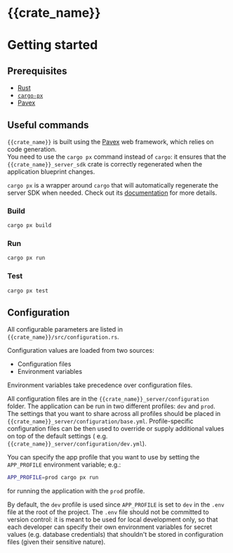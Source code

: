 # {{crate_name}}

# Getting started

## Prerequisites

- [Rust](https://lukemathwalker.github.io/cargo-px/)
- [`cargo-px`](https://lukemathwalker.github.io/cargo-px/)
- [Pavex](https://pavex.dev)

## Useful commands

`{{crate_name}}` is built using the [Pavex](https://pavex.dev) web framework, which relies on code generation.  
You need to use the `cargo px` command instead of `cargo`: it ensures that the
`{{crate_name}}_server_sdk` crate is correctly regenerated when the
application blueprint changes.

`cargo px` is a wrapper around `cargo` that will automatically regenerate the
server SDK when needed. Check out its [documentation](https://github.com/LukeMathWalker/cargo-px)
for more details.

### Build

```bash
cargo px build
```

### Run

```bash
cargo px run
```

### Test

```bash
cargo px test
```

## Configuration

All configurable parameters are listed in `{{crate_name}}/src/configuration.rs`.

Configuration values are loaded from two sources:

- Configuration files
- Environment variables

Environment variables take precedence over configuration files.

All configuration files are in the `{{crate_name}}_server/configuration` folder.
The application can be run in two different profiles: `dev` and `prod`.  
The settings that you want to share across all profiles should be placed
in `{{crate_name}}_server/configuration/base.yml`.
Profile-specific configuration files can be then used
to override or supply additional values on top of the default settings (
e.g. `{{crate_name}}_server/configuration/dev.yml`).

You can specify the app profile that you want to use by setting the `APP_PROFILE` environment variable; e.g.:

```bash
APP_PROFILE=prod cargo px run
```

for running the application with the `prod` profile.

By default, the `dev` profile is used since `APP_PROFILE` is set to `dev` in the `.env` file at the root of the project.
The `.env` file should not be committed to version control: it is meant to be used for local development only,
so that each developer can specify their own environment variables for secret values (e.g. database credentials)
that shouldn't be stored in configuration files (given their sensitive nature).
